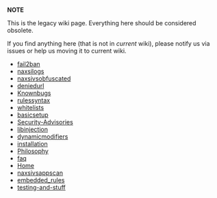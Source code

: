 
**NOTE**

This is the legacy wiki page.
Everything here should be considered obsolete.

If you find anything here (that is not in *current* wiki),
please notify us via issues or help us moving it to current wiki.



  * [fail2ban](olds-A-fail2ban-profile-for-Naxsi.md)
  * [naxsilogs](olds-naxsilogs.md)
  * [naxsivsobfuscated](olds-naxsivsobfuscated.md)
  * [deniedurl](olds-deniedurl.md)
  * [Knownbugs](olds-Knownbugs.md)
  * [rulessyntax](olds-rulessyntax.md)
  * [whitelists](olds-whitelists.md)
  * [basicsetup](olds-basicsetup.md)
  * [Security-Advisories](olds-Security-Advisories.md)
  * [libinjection](olds-libinjection.md)
  * [dynamicmodifiers](olds-dynamicmodifiers.md)
  * [installation](olds-installation.md)
  * [Philosophy](olds-Philosophy.md)
  * [faq](olds-faq.md)
  * [Home](olds-Home.md)
  * [naxsivsappscan](olds-naxsivsappscan.md)
  * [embedded_rules](olds-embedded_rules.md)
  * [testing-and-stuff](olds-testing-and-stuff.md)
